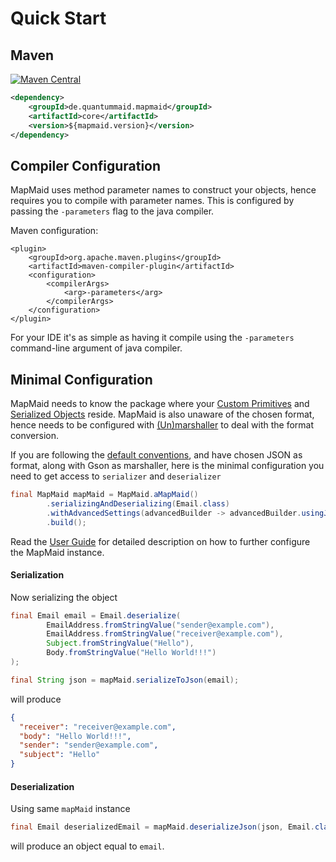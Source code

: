 # Quick Start

## Maven 

[![Maven Central](https://maven-badges.herokuapp.com/maven-central/de.quantummaid.mapmaid/core/badge.svg)](https://maven-badges.herokuapp.com/maven-central/de.quantummaid.mapmaid/core)

```xml
<dependency>
    <groupId>de.quantummaid.mapmaid</groupId>
    <artifactId>core</artifactId>
    <version>${mapmaid.version}</version>
</dependency>
```

## Compiler Configuration

MapMaid uses method parameter names to construct your objects, hence requires you to compile with parameter names.
This is configured by passing the `-parameters` flag to the java compiler.

Maven configuration:
```
<plugin>
    <groupId>org.apache.maven.plugins</groupId>
    <artifactId>maven-compiler-plugin</artifactId>
    <configuration>
        <compilerArgs>
            <arg>-parameters</arg>
        </compilerArgs>
    </configuration>
</plugin>
```

For your IDE it's as simple as having it compile using the `-parameters` command-line argument of java compiler.

## Minimal Configuration

MapMaid needs to know the package where your [Custom Primitives](Concepts.md#custom-primitives) and [Serialized Objects](Concepts.md#serialized-objects) reside. MapMaid is also unaware 
of the chosen format, hence needs to be configured with [(Un)marshaller](Concepts.md#unmarshalling) to deal with the format conversion. 

If you are following the [default conventions](UserGuide.md#default-conventions-explained), and have chosen JSON as format, along with Gson as marshaller, here is the minimal configuration you need to get access to `serializer` and `deserializer` 

<!---[CodeSnippet](instance)-->
```java
final MapMaid mapMaid = MapMaid.aMapMaid()
        .serializingAndDeserializing(Email.class)
        .withAdvancedSettings(advancedBuilder -> advancedBuilder.usingJsonMarshaller(new Gson()::toJson, new Gson()::fromJson))
        .build();
```

Read the [User Guide](UserGuide.md#configuring-mapmaid-instance) for detailed description on how to further configure the MapMaid instance.

#### Serialization

Now serializing the object

<!---[CodeSnippet](serialization)-->
```java
final Email email = Email.deserialize(
        EmailAddress.fromStringValue("sender@example.com"),
        EmailAddress.fromStringValue("receiver@example.com"),
        Subject.fromStringValue("Hello"),
        Body.fromStringValue("Hello World!!!")
);

final String json = mapMaid.serializeToJson(email);
```

will produce

```json
{
  "receiver": "receiver@example.com",
  "body": "Hello World!!!",
  "sender": "sender@example.com",
  "subject": "Hello"
}
```

#### Deserialization

Using same `mapMaid` instance

<!---[CodeSnippet](deserialization)-->
```java
final Email deserializedEmail = mapMaid.deserializeJson(json, Email.class);
```

will produce an object equal to `email`.
